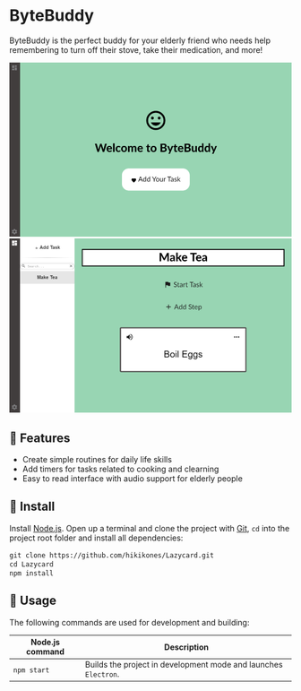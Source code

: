 # ByteBuddy

ByteBuddy is the perfect buddy for your elderly friend who needs help remembering to turn off their stove, take their medication, and more! 


<p align="center">
    <img src="landing.png"/>
     <img src="app.png"/>
</p>

## :pushpin: Features

* Create simple routines for daily life skills
* Add timers for tasks related to cooking and clearning
* Easy to read interface with audio support for elderly people

## :scroll: Install

Install [Node.js](https://nodejs.org/en/). Open up a terminal and clone the project with [Git](https://git-scm.com/), `cd` into the project root folder and install all dependencies:

```
git clone https://github.com/hikikones/Lazycard.git
cd Lazycard
npm install
```

## :wrench: Usage

The following commands are used for development and building:

| Node.js command | Description |
|-----------------|-------------|
| `npm start` | Builds the project in development mode and launches `Electron`. |
